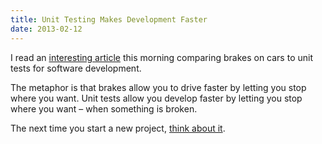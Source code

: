 ```yaml
---
title: Unit Testing Makes Development Faster
date: 2013-02-12
---
```



I read an [interesting article](http://www.devjoy.com/2013/02/why-do-cars-have-brakes/) this morning comparing brakes on cars to unit tests for software development.

The metaphor is that brakes allow you to drive faster by letting you stop where you want. Unit tests allow you develop faster by letting you stop where you want – when something is broken.

The next time you start a new project, [think about it](/blog/unit-testing-objective-c-using-kiwi).


  